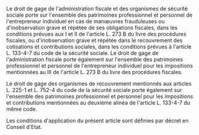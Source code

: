 Le droit de gage de l'administration fiscale et des organismes de sécurité sociale porte sur l'ensemble des patrimoines professionnel et personnel de l'entrepreneur individuel en cas de manœuvres frauduleuses ou d'inobservation grave et répétée de ses obligations fiscales, dans les conditions prévues aux I et II de l'article L. 273 B du livre des procédures fiscales, ou d'inobservation grave et répétée dans le recouvrement des cotisations et contributions sociales, dans les conditions prévues à l'article L. 133-4-7 du code de la sécurité sociale. Le droit de gage de l'administration fiscale porte également sur l'ensemble des patrimoines professionnel et personnel de l'entrepreneur individuel pour les impositions mentionnées au III de l'article L. 273 B du livre des procédures fiscales.


  

 Le droit de gage des organismes de recouvrement mentionnés aux articles L. 225-1 et L. 752-4 du code de la sécurité sociale porte également sur l'ensemble des patrimoines professionnel et personnel pour les impositions et contributions mentionnées au deuxième alinéa de l'article L. 133-4-7 du même code.


  

 Les conditions d'application du présent article sont définies par décret en Conseil d'Etat.

